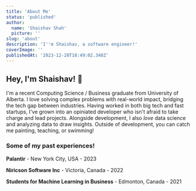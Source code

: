 ```yaml
---
title: 'About Me'
status: 'published'
author:
  name: 'Shaishav Shah'
  picture: ''
slug: 'about'
description: 'I''m Shaishav, a software engineer!'
coverImage: ''
publishedAt: '2023-12-28T18:49:02.348Z'
---
```


## Hey, I'm Shaishav! 👋

I'm a recent Computing Science / Business graduate from University of Alberta. I love solving complex problems with real-world impact, bridging the tech gap between industries. Having worked in both big tech and fast startups, I've grown into an opiniated developer who isn't afraid to take charge and lead projects. Alongside development, I also *love* data science and analyzing data to draw insights. Outside of development, you can catch me painting, teaching, or swimming!

### Some of my past experiences!

**Palantir** - New York City, USA - 2023

**Niricson Software Inc** - Victoria, Canada - 2022

**Students for Machine Learning in Business** - Edmonton, Canada - 2021